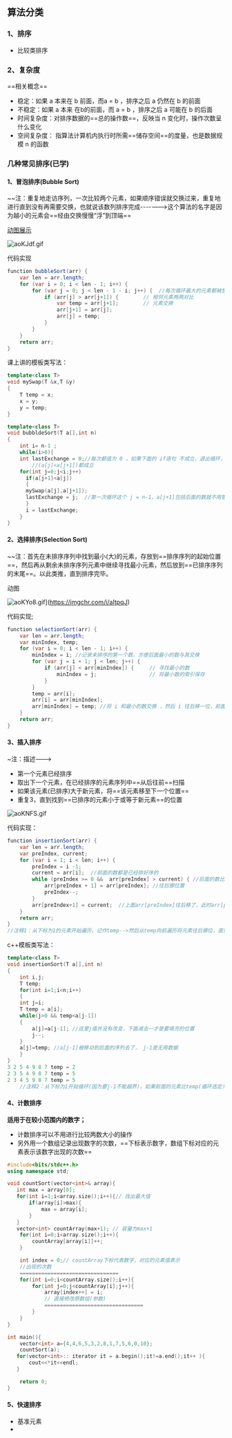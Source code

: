 ## 算法分类

### 1、排序

- 比较类排序

### 2、复杂度

==相关概念==

- 稳定：如果 a 本来在 b 前面，而a = b ，排序之后 a 仍然在 b 的前面
- 不稳定：如果 a 本来 在b的前面，而 a = b ，排序之后 a 可能在 b 的后面
- 时间复杂度：对排序数据的==总的操作数==，反映当 n 变化时，操作次数呈什么变化
- 空间复杂度： 指算法计算机内执行时所需==储存空间==的度量，也是数据规模 n 的函数

### 几种常见排序(已学)

#### 1、**冒泡排序(Bubble Sort)**

~~注：重复地走访序列，一次比较两个元素，如果顺序错误就交换过来，重复地进行直到没有再需要交换，也就说该数列排序完成------->这个算法的名字是因为越小的元素会==经由交换慢慢“浮”到顶端==

<u>动图展示</u>

<img src="https://s1.ax1x.com/2020/08/09/aoKJdf.gif" alt="aoKJdf.gif" border="0" />

代码实现

```java
function bubbleSort(arr) {
    var len = arr.length;
    for (var i = 0; i < len - 1; i++) {
        for (var j = 0; j < len - 1 - i; j++) {  //每次循环最大的元素都被放到最后，就不用管了
            if (arr[j] > arr[j+1]) {        // 相邻元素两两对比
                var temp = arr[j+1];        // 元素交换
                arr[j+1] = arr[j];
                arr[j] = temp;
            }
        }
    }
    return arr;
}

```

课上讲的模板类写法：

```c++
template<class T>
void mySwap(T &x,T &y)
{
	T temp = x;
	x = y;
	y = temp;
}

template<class T>
void bubbldeSort(T a[],int n)
{
	int i= n-1 ;
	while(i>0){
	int lastExchange = 0;//每次都值为 0 ，如果下面的 if语句 不成立，退出循环，说明排序完成
        //(a[j]<a[j+1])都成立
	for(int j=0;j<i;j++)
	  if(a[j+1]<a[j])
	  {
	  mySwap(a[j],a[j+1]);
	  lastExchange = j;  //第一次循环这个 j = n-1，a[j+1]包括后面的数就不用管了
	  }
	  i = lastExchange;
	}
}
```



#### 2、选择排序(Selection Sort)

~~注：首先在未排序序列中找到最小(大)的元素，存放到==排序序列的起始位置==，然后再从剩余未排序序列元素中继续寻找最小元素，然后放到==已排序序列的末尾==。以此类推，直到排序完毕。

动图

<img src="https://s1.ax1x.com/2020/08/09/aoKYo8.gif" alt="aoKYo8.gif" border="0" />](https://imgchr.com/i/aItpqJ)



代码实现;

```java
function selectionSort(arr) {
    var len = arr.length;
    var minIndex, temp;
    for (var i = 0; i < len - 1; i++) {
        minIndex = i; //记录未排序的第一个数，方便后面最小的数与其交换
        for (var j = i + 1; j < len; j++) {
            if (arr[j] < arr[minIndex]) {     // 寻找最小的数
                minIndex = j;                 // 将最小数的索引保存
            }
        }
        temp = arr[i];
        arr[i] = arr[minIndex];
        arr[minIndex] = temp; //将 i 和最小的数交换 ，然后 i 往后移一位，前面是已经排好的序列
    } 
    return arr;
} 

```



#### 3、插入排序

~注：描述---> 

- 第一个元素已经排序
- 取出下一个元素，在已经排序的元素序列中==从后往前==扫描
- 如果该元素(已排序)大于新元素，将==该元素移至下一个位置==
- 重复3，直到找到==已排序的元素小于或等于新元素==的位置

<img src="https://s1.ax1x.com/2020/08/09/aoKNFS.gif" alt="aoKNFS.gif" border="0" />

代码实现：

```Java
function insertionSort(arr) {
    var len = arr.length;
    var preIndex, current;
    for (var i = 1; i < len; i++) {
        preIndex = i -1; 
        current = arr[i];  //前面的数都是已经排好序的 
        while (preIndex >= 0 &&  arr[preIndex] > current) { //后面的数比前面的大就循环，如果小于或等于就停止循环，进行插入
            arr[preIndex + 1] = arr[preIndex]; //往后挪位置
            preIndex--;
        }
        arr[preIndex+1] = current;  //上面arr[preIndex]往后移了，此时arr[preIndex]为无用值，又减了一，所以要加1；
    }
    return arr;
}
//注释1：从下标为1的元素开始遍历，记作temp-->然后从temp向前遍历将元素往后挪位，直到不满足条件插入此元素
```

c++模板类写法：

```c++
template<class T>
void insertionSort(T a[],int n)
{
	int i,j;
	T temp;
	for(int i=1;i<n;i++)
	{
 	int j=i;
 	T temp = a[i];
	while(j>0 && temp<a[j-1])
	{
		a[j]=a[j-1]; //这里j值并没有改变，下面减去一才是要填充的位置
		j--;
	}
	a[j]=temp; //a[j-1]被移动到后面的序列去了， j-1是无用数据
	}
}
3 2 5 4 9 8 7 temp = 2
2 3 5 4 9 8 7 temp = 5
2 3 4 5 9 8 7 temp = 5
    //注释2：从下标为1开始循环(因为要j-1不能越界)，如果前面的元素比temp(循环选定元素)大，说明要后退一位，以便留一个位置给temp，就这样一直后移直到找到一个数 < temp
```

#### 4、计数排序

**适用于在较小范围内的数字；**

- 计数排序可以不用进行比较两数大小的操作
- 另外用一个数组记录出现数字的次数，==下标表示数字，数组下标对应的元素表示该数字出现的次数==

```c++
#include<bits/stdc++.h>
using namespace std;

void countSort(vector<int>& array){
   int max = array[0];
   for(int i=1;i<array.size();i++){// 找出最大值
       if(array[i]>max){
           max = array[i];
       }
   }
   vector<int> countArray(max+1); // 容量为max+1 
    for(int i=0;i<array.size();i++){
        countArray[array[i]]++;
    }

    int index = 0;// countArray下标代表数字，对应的元素值表示
    //出现的次数
    ================================
    for(int i=0;i<countArray.size();i++){
        for(int j=0;j<countArray[i];j++){
            array[index++] = i;
            // 直接修改原数组(参数)
            ================================
        }
    }
}

int main(){
    vector<int> a={4,4,6,5,3,2,8,1,7,5,6,0,10};
    countSort(a);
   for(vector<int>:: iterator it = a.begin();it!=a.end();it++ ){
       cout<<*it<<endl;
   }

    return 0;
}
```

#### 5、快速排序

- 基准元素
- 